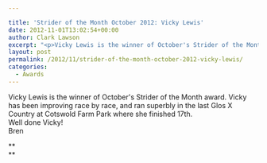 ```yaml
---

title: 'Strider of the Month October 2012: Vicky Lewis'
date: 2012-11-01T13:02:54+00:00
author: Clark Lawson
excerpt: "<p>Vicky Lewis is the winner of October's Strider of the Month award. Vicky has been improving race by race, and ran superbly in the last Glos X Country at Cotswold Farm Park where she finished 17th. Well done Vicky! Bren</p><p></p>"
layout: post
permalink: /2012/11/strider-of-the-month-october-2012-vicky-lewis/
categories:
  - Awards
---
```

</p> 

Vicky Lewis is the winner of October's Strider of the Month award. Vicky has been improving race by race, and ran superbly in the last Glos X Country at Cotswold Farm Park where she finished 17th.  
Well done Vicky!  
Bren

**  
**